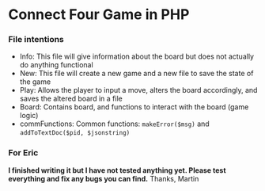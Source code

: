 # Connect Four Game in PHP

### File intentions
* Info: This file will give information about the board but does not actually do anything functional
* New: This file will create a new game and a new file to save the state of the game
* Play: Allows the player to input a move, alters the board accordingly, and saves the altered board in a file
* Board: Contains board, and functions to interact with the board (game logic)
* commFunctions: Common functions: `makeError($msg)` and `addToTextDoc($pid, $jsonstring)`

### For Eric
**I finished writing it but I have not tested anything yet. Please test everything and fix any bugs you can find.**
Thanks,
Martin


